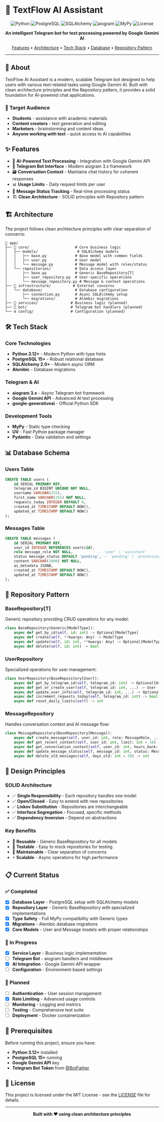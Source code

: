 # 🤖 TextFlow AI Assistant

<div align="center">

![Python](https://img.shields.io/badge/Python-3.12+-blue.svg)
![PostgreSQL](https://img.shields.io/badge/PostgreSQL-15+-blue.svg)
![SQLAlchemy](https://img.shields.io/badge/SQLAlchemy-2.0+-green.svg)
![aiogram](https://img.shields.io/badge/aiogram-3.x-orange.svg)
![MyPy](https://img.shields.io/badge/MyPy-typed-purple.svg)
![License](https://img.shields.io/badge/License-MIT-yellow.svg)

**An intelligent Telegram bot for text processing powered by Google Gemini AI**

[Features](#-features) • [Architecture](#-architecture) • [Tech Stack](#-tech-stack) • [Database](#-database-schema) • [Repository Pattern](#-repository-pattern)

</div>

---

## 📖 About

TextFlow AI Assistant is a modern, scalable Telegram bot designed to help users with various text-related tasks using Google Gemini AI. Built with clean architecture principles and the Repository pattern, it provides a solid foundation for AI-powered chat applications.

### 🎯 Target Audience
- **Students** - assistance with academic materials
- **Content creators** - text generation and editing
- **Marketers** - brainstorming and content ideas
- **Anyone working with text** - quick access to AI capabilities

## ✨ Features

- 🤖 **AI-Powered Text Processing** - Integration with Google Gemini API
- 📱 **Telegram Bot Interface** - Modern aiogram 3.x framework
- 🗃️ **Conversation Context** - Maintains chat history for coherent responses
- 📊 **Usage Limits** - Daily request limits per user
- 🔄 **Message Status Tracking** - Real-time processing status
- 🏗️ **Clean Architecture** - SOLID principles with Repository pattern

## 🏗️ Architecture

The project follows clean architecture principles with clear separation of concerns:

```
📁 app/
├── 🔧 core/                     # Core business logic
│   ├── models/                  # SQLAlchemy models
│   │   ├── base.py             # Base model with common fields
│   │   ├── user.py             # User model
│   │   └── message.py          # Message model with roles/status
│   └── repositories/           # Data access layer
│       ├── base.py             # Generic BaseRepository[T]
│       ├── user_repository.py  # User-specific operations
│       └── message_repository.py # Message & context operations
├── 🔌 infrastructure/          # External concerns
│   └── database/               # Database configuration
│       ├── connection.py       # Async SQLAlchemy setup
│       └── migrations/         # Alembic migrations
├── 🎯 services/               # Business logic (planned)
├── 🤖 bot/                    # Telegram bot handlers (planned)
└── ⚙️ config/                 # Configuration (planned)
```

## 🛠️ Tech Stack

### Core Technologies
- **Python 3.12+** - Modern Python with type hints
- **PostgreSQL 15+** - Robust relational database
- **SQLAlchemy 2.0+** - Modern async ORM
- **Alembic** - Database migrations

### Telegram & AI
- **aiogram 3.x** - Async Telegram bot framework
- **Google Gemini API** - Advanced AI text processing
- **google-generativeai** - Official Python SDK

### Development Tools
- **MyPy** - Static type checking
- **UV** - Fast Python package manager
- **Pydantic** - Data validation and settings

## 📊 Database Schema

### Users Table
```sql
CREATE TABLE users (
    id SERIAL PRIMARY KEY,
    telegram_id BIGINT UNIQUE NOT NULL,
    username VARCHAR(255),
    first_name VARCHAR(255) NOT NULL,
    requests_today INTEGER DEFAULT 0,
    created_at TIMESTAMP DEFAULT NOW(),
    updated_at TIMESTAMP DEFAULT NOW()
);
```

### Messages Table
```sql
CREATE TABLE messages (
    id SERIAL PRIMARY KEY,
    user_id INTEGER REFERENCES users(id),
    role message_role NOT NULL,           -- 'user' | 'assistant'
    status message_status DEFAULT 'pending', -- 'pending' | 'processing' | 'completed' | 'failed'
    content VARCHAR(1000) NOT NULL,
    ai_metadata JSONB,
    created_at TIMESTAMP DEFAULT NOW(),
    updated_at TIMESTAMP DEFAULT NOW()
);
```

## 🔄 Repository Pattern

### BaseRepository[T]
Generic repository providing CRUD operations for any model:

```python
class BaseRepository(Generic[ModelType]):
    async def get_by_id(self, id: int) -> Optional[ModelType]
    async def create(self, **kwargs: Any) -> ModelType  
    async def update(self, id: int, **kwargs: Any) -> Optional[ModelType]
    async def delete(self, id: int) -> bool
```

### UserRepository
Specialized operations for user management:

```python
class UserRepository(BaseRepository[User]):
    async def get_by_telegram_id(self, telegram_id: int) -> Optional[User]
    async def get_or_create_user(self, telegram_id: int, ...) -> User
    async def update_user_info(self, telegram_id: int, ...) -> Optional[User]
    async def increment_requests_today(self, telegram_id: int) -> bool
    async def reset_daily_limits(self) -> int
```

### MessageRepository  
Handles conversation context and AI message flow:

```python
class MessageRepository(BaseRepository[Message]):
    async def create_message(self, user_id: int, role: MessageRole, ...) -> Message
    async def get_recent_context(self, user_id: int, limit: int = 10) -> List[Message]
    async def get_conversation_context(self, user_id: int, hours_back: int = 24) -> List[Message]
    async def update_message_status(self, message_id: int, status: MessageStatus) -> Optional[Message]
    async def delete_old_messages(self, days_old: int = 30) -> int
```

## 🎯 Design Principles

### SOLID Architecture
- ✅ **Single Responsibility** - Each repository handles one model
- ✅ **Open/Closed** - Easy to extend with new repositories
- ✅ **Liskov Substitution** - Repositories are interchangeable
- ✅ **Interface Segregation** - Focused, specific methods
- ✅ **Dependency Inversion** - Depend on abstractions

### Key Benefits
- 🔄 **Reusable** - Generic BaseRepository for all models
- 🧪 **Testable** - Easy to mock repositories for testing
- 🔧 **Maintainable** - Clear separation of concerns
- ⚡ **Scalable** - Async operations for high performance

## 📋 Current Status

### ✅ Completed
- [x] **Database Layer** - PostgreSQL setup with SQLAlchemy models
- [x] **Repository Layer** - Generic BaseRepository with specialized implementations
- [x] **Type Safety** - Full MyPy compatibility with Generic types
- [x] **Migrations** - Alembic database migrations
- [x] **Core Models** - User and Message models with proper relationships

### 🔄 In Progress
- [x] **Service Layer** - Business logic implementation
- [ ] **Telegram Bot** - aiogram handlers and middleware
- [x] **AI Integration** - Google Gemini API wrapper
- [ ] **Configuration** - Environment-based settings

### 📅 Planned
- [ ] **Authentication** - User session management
- [x] **Rate Limiting** - Advanced usage controls
- [ ] **Monitoring** - Logging and metrics
- [ ] **Testing** - Comprehensive test suite
- [ ] **Deployment** - Docker containerization

## 🚀 Prerequisites

Before running this project, ensure you have:

- **Python 3.12+** installed
- **PostgreSQL 15+** running
- **Google Gemini API** key
- **Telegram Bot Token** from [@BotFather](https://t.me/botfather)

## 📝 License

This project is licensed under the MIT License - see the [LICENSE](LICENSE) file for details.

---

<div align="center">

**Built with ❤️ using clean architecture principles**

</div>